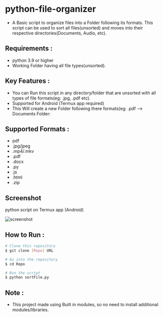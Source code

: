 # python-file-organizer
- A Basic script to organize files into a Folder following its formats. This script can be used to sort all files(unsorted) and moves into their respective directories(Documents, Audio, etc).

## Requirements :
- python 3.9 or higher
- Working Folder having all file types(unsorted).

## Key Features :
- You can Run this script in any directory/folder that are unsorted with all types of file formats(eg: .jpg, .pdf etc).
- Supported for Android (Termux app required)
- This Will create a new Folder following there formats(eg: .pdf --> Documents Folder:

## Supported Formats :
- pdf
- .jpg/jpeg
- .mp4/.mkv
- .pdf
- .docx
- .py
- .js
- .html
- .zip

## Screenshot
  python script on Termux app (Android)
    
  ![screenshot](https://i.imgur.com/nqPqi6Y.jpeg)

## How to Run :

```bash
# Clone this repository
$ git clone [Repo] URL

# Go into the repository
$ cd Repo

# Run the script
$ python sortFile.py
```

 ##  Note :
- This project made using Built in modules, so no need to install additional modules/libraries.

